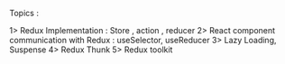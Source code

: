 Topics :

1> Redux Implementation : Store , action , reducer
2> React component communication with Redux : useSelector, useReducer
3> Lazy Loading, Suspense
4> Redux Thunk
5> Redux toolkit